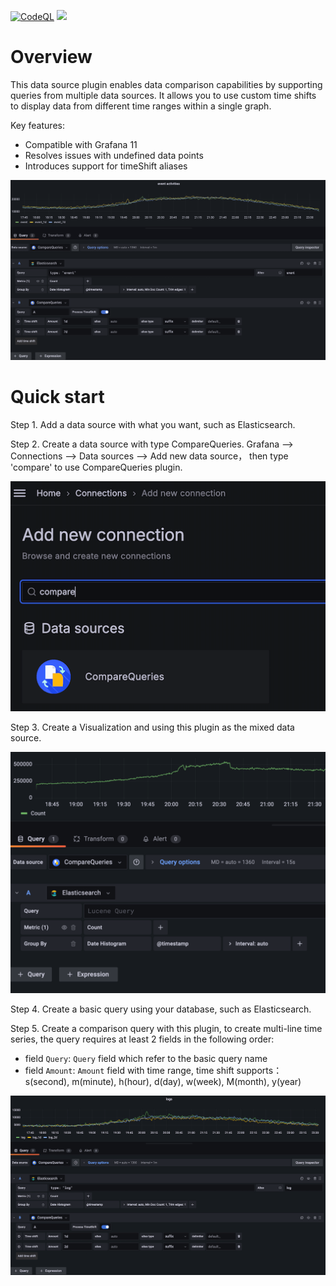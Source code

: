 [![CodeQL](https://github.com/leoswing/comparequeries-datasource-rc/actions/workflows/pr-codeql-analysis-typescript.yml/badge.svg)](https://github.com/leoswing/comparequeries-datasource-rc/actions/workflows/pr-codeql-analysis-typescript.yml) ![](https://img.shields.io/github/v/release/leoswing/comparequeries-datasource-rc?style=plastic%253Flabel=repo)


# Overview

This data source plugin enables data comparison capabilities by supporting queries from multiple data sources. It allows you to use custom time shifts to display data from different time ranges within a single graph.

Key features:

- Compatible with Grafana 11
- Resolves issues with undefined data points
- Introduces support for timeShift aliases

![Plugin-snapshot](https://raw.githubusercontent.com/leoswing/comparequeries-datasource-rc/main/src/img/compare-func.png)


# Quick start

Step 1. Add a data source with what you want, such as Elasticsearch.

Step 2. Create a data source with type CompareQueries. Grafana --> Connections --> Data sources --> Add new data source， then type 'compare' to use CompareQueries plugin.


![Screenshot-create-db](https://raw.githubusercontent.com/leoswing/comparequeries-datasource-rc/main/img/create-db.png)


Step 3. Create a Visualization and using this plugin as the mixed data source.


![Screenshot-mixed-db](https://raw.githubusercontent.com/leoswing/comparequeries-datasource-rc/main/img/conf-mixed-db.png)


Step 4. Create a basic query using your database, such as Elasticsearch.

Step 5. Create a comparison query with this plugin, to create multi-line time series, the query requires at least 2 fields in the following order:

- field `Query`: `Query` field which refer to the basic query name
- field `Amount`: `Amount` field with time range, time shift supports：s(second), m(minute), h(hour), d(day), w(week), M(month), y(year)

![Screenshot-usage-comparequeries](https://raw.githubusercontent.com/leoswing/comparequeries-datasource-rc/main/img/usage-comparequeries.png)
